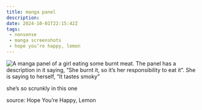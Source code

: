 ```yaml
---
title: manga panel
description:
date: 2024-10-01T22:15:42Z
tags:
 - nonsense
 - manga screenshots
 - hope you’re happy, lemon
---
```


![A manga panel of a girl eating some burnt meat. The panel has a description in it saying, “She burnt it, so it’s her responsibility to eat it”. She is saying to herself, “It tastes smoky”](https://cdn.ewie.online/IMG_0114.jpeg)

she’s so scrunkly in this one

source: Hope You’re Happy, Lemon